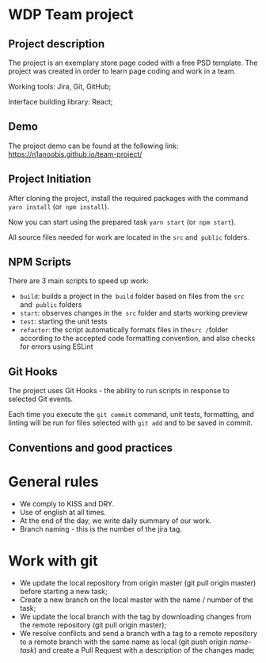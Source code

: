 


# WDP Team project


## Project description

The project is an exemplary store page coded with a free PSD template. The project was created in order to learn page coding and work in a team.

Working tools:
Jira, Git, GitHub;

Interface building library:
React;

## Demo

The project demo can be found at the following link: https://n1anoobis.github.io/team-project/

## Project Initiation

After cloning the project, install the required packages with the command `yarn install` (or` npm install`).

Now you can start using the prepared task `yarn start` (or` npm start`).

All source files needed for work are located in the `src` and` public` folders.

## NPM Scripts

There are 3 main scripts to speed up work:

- `build`: builds a project in the` build` folder based on files from the `src` and` public` folders
- `start`: observes changes in the` src` folder and starts working preview
- `test`: starting the unit tests
- `refactor`: the script automatically formats files in the` src / `folder
  according to the accepted code formatting convention, and also checks for errors using ESLint

## Git Hooks

The project uses Git Hooks - the ability to run scripts in response to selected Git events.

Each time you execute the `git commit` command, unit tests, formatting, and linting will be run
for files selected with `git add` and to be saved in commit.

## Conventions and good practices

# General rules

- We comply to KISS and DRY.
- Use of english at all times.
- At the end of the day, we write daily summary of our work.
- Branch naming - this is the number of the jira tag.

# Work with git

- We update the local repository from origin master (git pull origin master) before starting a new task;
- Create a new branch on the local master with the name / number of the task;
- We update the local branch with the tag by downloading changes from the remote repository (git pull origin master);
- We resolve conflicts and send a branch with a tag to a remote repository to a remote branch with the same name as local (git push origin _name-task_) and create a Pull Request with a description of the changes made;

